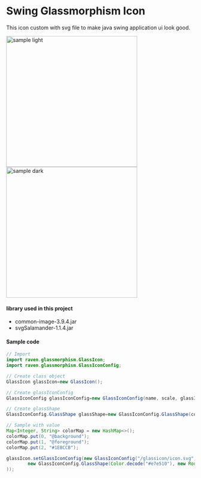 # Swing Glassmorphism Icon

This icon custom with svg file to make java swing application ui look good.

<img src="https://github.com/DJ-Raven/swing-glassmorphism-icon/assets/58245926/64aa3317-3ef1-4da9-8839-4b1746917dd7" alt="sample light" width="350"/>
<img src="https://github.com/DJ-Raven/swing-glassmorphism-icon/assets/58245926/f2eefb7b-021f-4e8c-8293-03f9ea5d4946" alt="sample dark" width="350"/>

#### library used in this project
- common-image-3.9.4.jar
- svgSalamander-1.1.4.jar
#### Sample code

``` java
// Import
import raven.glassmorphism.GlassIcon;
import raven.glassmorphism.GlassIconConfig;
```
``` java
// Create class object
GlassIcon glassIcon=new GlassIcon();

// Create glassIconConfig
GlassIconConfig glassIconConfig=new GlassIconConfig(name, scale, glassIndex, blur, colorMap, glassShape);

// Create glassShape
GlassIconConfig.GlassShape glassShape=new GlassIconConfig.GlassShape(color, shape, rotate);
```

``` java
// Sample with value
Map<Integer, String> colorMap = new HashMap<>();
colorMap.put(0, "@background");
colorMap.put(1, "@foreground");
colorMap.put(2, "#1EBCCB");

glassIcon.setGlassIconConfig(new GlassIconConfig("/glassicon/icon.svg", 5f, 0, 5, colorMap,
        new GlassIconConfig.GlassShape(Color.decode("#e7e510"), new RoundRectangle2D.Double(2, 2, 10, 10, 5, 5), 45)
));
```
